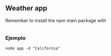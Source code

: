 ## Weather app

Remember to install the npm main package with 

``` npm install
```

### Ejemplo 

```
node app -d "California"
```